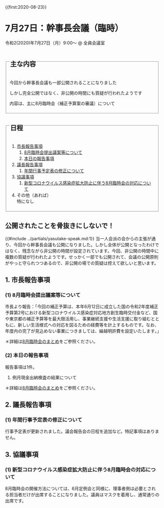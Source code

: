 {{first:2020-08-23}}
# 7月27日：幹事長会議（臨時）
令和2(2020)年7月27日（月）9:00～ @ 全員会議室

<fieldset class="summary">
  <legend>
    <h2 class="summary">主な内容</h2>
  </legend>
  <p class="summary"><i class="fa fa-play good" aria-hidden="true"></i> <span class="highlight">今回から幹事長会議も一部公開されることになりました</span></p>
  <p class="summary"><i class="fa fa-play alert" aria-hidden="true"></i> <span class="highlight alert">しかし完全公開ではなく、非公開の時間にも質疑が行われたようです</span></p>
  <p class="summary"><i class="fa fa-play" aria-hidden="true"></i> 内容は、主に8月臨時会（補正予算案の審議）について</p>
</fieldset>

<fieldset class="nittei">
  <legend>
    <h2> <i class="fa fa-list-alt" aria-hidden="true"></i> 日程 </h2>
  </legend>

1. [市長報告事項](#1-市長報告事項)
    1. [8月臨時会提出議案等について](#1-8月臨時会提出議案等について)  
    1. [本日の報告事項](#2-本日の報告事項)
1. [議長報告事項](#1-議長報告事項)
    1. [年間行事予定表の修正について](#1-年間行事予定表の修正について)
1. [協議事項](#3-協議事項)
    1. [新型コロナウイルス感染症拡大防止に伴う8月臨時会の対応について](#1-新型コロナウイルス感染症拡大防止に伴う8月臨時会の対応について)
1. その他（あれば）  
特になし

</fieldset>

## 公開されたことを骨抜きにしないで！

{{#include ../partials/yasutake-speak.md:1}} 当一人会派の会からの主張が通り、今回から幹事長会議も公開になりました。しかし全体が公開となったわけではなく、残念ながら非公開の時間が設定されています。今回、非公開の時間中に複数の質疑が行われたようです。せっかく一部でも公開されて、会議の公開原則がやっと守られつつあるので、非公開の場での質疑は控えて欲しいと思います。

## 1. 市長報告事項
### (1) 8月臨時会提出議案等について
市長より報告：「今回の補正予算は、本年6月12日に成立した国の令和2年度補正予算第2号における新型コロナウイルス感染症対応地方創生臨時交付金など、国や東京都の補正予算等を最大限活用し、事業継続支援や生活支援に取り組むとともに、新しい生活様式への対応を図るための経費等を計上するものです。なお、年度内の完了が見込めない事業につきましては、繰越明許費を設定いたします｡」

＊詳細は[8月臨時会のまとめ](../20200803_rinjikai/gian-44.md)をご参照ください。

### (2) 本日の報告事項
報告事項は1件。
1. 例月現金出納検査の結果について

＊詳細は[8月臨時会のまとめ](../20200803_rinjikai/reigetu-04.md)をご参照ください。

## 2. 議長報告事項
### (1) 年間行事予定表の修正について
行事予定表が更新されました。議会報告会の日程を追加など。特記事項はありません。

## 3. 協議事項
### (1) 新型コロナウイルス感染症拡大防止に伴う8月臨時会の対応について

8月臨時会の開催方法については、6月定例会と同様に、理事者側は必要とされる担当者だけが出席することになりました。議員はマスクを着用し、通常通りの出席です。
